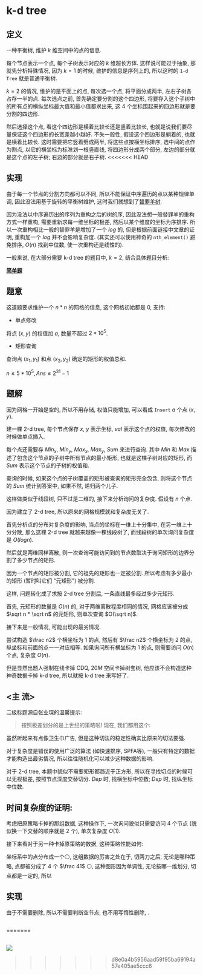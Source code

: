 # k-d tree

## 定义

一种平衡树, 维护 $k$ 维空间中的点的信息.

每个节点表示一个点, 每个子树表示对应的 $k$ 维超长方体. 这样说可能过于抽象, 那就先分析特殊情况, 因为 $k = 1$ 的时候, 维护的信息是序列上的, 所以这时的 `1-d Tree` 就是普通平衡树.

$k = 2$ 的情况, 维护的是平面上的点, 每次选一个点, 将平面分成两半, 左右子树各占存一半的点. 每次选点之前, 首先确定要分割的这个四边形, 将要存入这个子树中的所有点的横纵坐标最大值和最小值都求出来, 这 $4$ 个坐标围起来的四边形就是要分割的四边形.

然后选择这个点, 看这个四边形是横着比较长还是竖着比较长, 也就是说我们要尽量保证这个四边形的长宽差越小越好. 不失一般性, 假设这个四边形是躺着的, 也就是横着比较长. 这时需要把它竖着劈成两半, 将这些点按横坐标排序, 选中间的点作为割点, 以它的横坐标为标准划一根竖直线, 将四边形分成两个部分, 左边的部分就是这个点的左子树; 右边的部分就是右子树.
<<<<<<< HEAD

## 实现

由于每一个节点的分割方向都可以不同, 所以不能保证中序遍历的点以某种规律单调, 因此没法用基于旋转的平衡树维护, 这时我们就想到了[替罪羊树](https://www.luogu.com.cn/blog/Wild-Donkey/gai-pu-li-shi-jiu-pu-li-ti-zui-yang-shu).

因为没法以中序遍历出的序列为重构之后的树的序, 因此没法想一般替罪羊的重构方式一样重构, 需要重新求每一维坐标的极差, 然后以某个维度的坐标为序排序. 所以一次重构相比一般的替罪羊是增加了一个 $log$ 的, 但是根据前面链接中文章的证明, 重构加一个 $log$ 并不会影响复杂度. (其实还可以使用神奇的 `nth_element()` 避免排序, $O(n)$ 找到中位数, 使一次重构还是线性的).

一般来说, 在大部分需要 k-d tree 的题目中, $k = 2$, 结合具体题目分析:

**[简单题](https://www.luogu.com.cn/problem/P4148)**

## 题意

这道题要求维护一个 $n * n$ 的网格的信息, 这个网格初始都是 $0$, 支持:

* 单点修改

将点 $(x, y)$ 的权值加 $a$, 数量不超过 $2 * 10^5$.

* 矩形查询

查询点 $(x_1, y_1)$ 和点 $(x_2, y_2)$ 确定的矩形的权值总和.

$n \leq 5 * 10^5, Ans \leq 2^{31} - 1$

## 题解

因为网格一开始是空的, 所以不用存储, 权值只能增加, 可以看成 `Insert` $a$ 个点 $(x, y)$.

建一棵 2-d tree, 每个节点保存 $x$, $y$ 表示坐标, $val$ 表示这个点的权值, 每次修改的时候做单点插入.

每个点还需要存 $Min_x$, $Min_y$, $Max_x$, $Max_y$, $Sum$ 来进行查询. 其中 $Min$ 和 $Max$ 描述了包含这个节点的子树中所有节点的最小矩形, 也就是这棵子树对应的矩形, 而 $Sum$ 表示这个节点的子树的权值和.

查询的时候, 如果这个点的子树覆盖的矩形被查询的矩形完全包含, 则将这个节点的 $Sum$ 统计到答案中, 如果不然, 递归两个儿子.

这样做类似于线段树, 只不过是二维的, 接下来分析询问的复杂度. 假设有 $n$ 个点.

因为建立了 2-d tree, 所以原来的网格规模就和复杂度无关了.

首先分析点的分布对复杂度的影响, 当点的坐标在一维上十分集中, 在另一维上十分分散, 那么这棵 2-d tree 就越来越像一棵线段树了, 而线段树的单次询问复杂度是 $O(logn)$.

然后就是两维同样离散, 则一次查询可能访问到的节点数取决于询问矩形的边界分割了多少节点的矩形.

因为一个节点的矩形被分割, 它的祖先的矩形也一定被分割. 所以考虑有多少最小的矩形 (暂时叫它们 "元矩形") 被分割.

这样, 问题转化成了求按 2-d tree 分割后, 一条直线最多经过多少元矩形.

首先, 元矩形的数量是 $O(n)$ 的, 对于两维离散程度相同的情况, 网格应该被分成 $\sqrt n * \sqrt n$ 的元矩形, 则单次查询 $O(\sqrt n)$.

接下来是一般情况, 可能出现的最劣情况.

尝试构造 $\frac n2$ 个横坐标为 $1$ 的点, 然后有 $\frac n2$ 个横坐标为 $2$ 的点, 纵坐标和前面的点一一对应相等. 如果询问所有横坐标为 $1$ 的点, 则需要访问 $O(n)$ 个点, 复杂度 $O(n)$.

但是显然出题人强制在线卡掉 CDQ, $20M$ 空间卡掉树套树, 他应该不会构造这种神奇数据卡掉 k-d tree, 所以就按 k-d tree 来写好了.

## <主   流>

二级标题源自张业琛的温馨提示:

> 按照极差划分的是上世纪的策略啦! 现在, 我们都用这个:

虽然听起来有点像卫生巾广告, 但是这种切法的稳定性确实比原来的切法要强.

对于复杂度是错误的使用广泛的算法 (如快速排序, SPFA等), 一般只有特定的数据才能构造出最劣情况, 所以往往随机化可以减少这种数据的影响.

对于 2-d tree, 本题中貌似不需要矩形都趋近于正方形, 所以在寻找切点的时候可以无视极差, 按照节点深度交替切分. $Dep % 2 = 0$ 时, 找横坐标中位数; $Dep % 2 = 1$ 时, 找纵坐标中位数.

## 时间复杂度的证明:

考虑把原策略卡掉的那组数据, 这种操作下, 一次询问貌似只需要访问 $4$ 个节点 (貌似换一下交替的顺序就是 $2$ 个), 单次复杂度 $O(1)$.

接下来看对于另一种卡掉原策略的数据, 这种策略性能如何:

坐标系中的点分布成一个⚪, 这组数据的厉害之处在于, 切两刀之后, 无论是哪种策略, 点都被分成了 $4$ 个 $\frac 41$ ⚪, 这种图形因为单调性, 无论按哪一维划分, 切点都是一定的, 所以

## 实现

由于不需要删除, 所以不需要判断空节点, 也不用写惰性删除, .

##  

##
=======
<!-- <meta reffer=> -->
## 

![](https://i0.hdslb.com/bfs/article/65518c2bd10c6d31a6992db1a37bf0d37d58e6be.png)
>>>>>>> d8e0a4b5956aad59f95ba69194a57e405ae5ccc6
